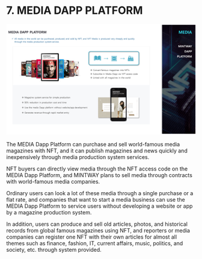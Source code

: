 # 7. MEDIA DAPP PLATFORM

![Figure 29. MEDIA Dapp Platform](../../.gitbook/assets/image29.png)

The MEDIA Dapp Platform can purchase and sell world-famous media magazines with NFT, and it can publish magazines and news quickly and inexpensively through media production system services.

NFT buyers can directly view media through the NFT access code on the MEDIA Dapp Platform, and MINTWAY plans to sell media through contracts with world-famous media companies.

Ordinary users can look a lot of these media through a single purchase or a flat rate, and companies that want to start a media business can use the MEDIA Dapp Platform to service users without developing a website or app by a magazine production system.

In addition, users can produce and sell old articles, photos, and historical records from global famous magazines using NFT, and reporters or media companies can register one NFT with their own articles for almost all themes such as finance, fashion, IT, current affairs, music, politics, and society, etc. through system provided.
